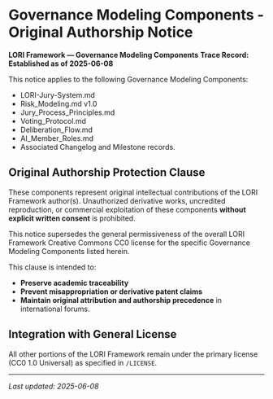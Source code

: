 # Governance Modeling Components - Original Authorship Notice

**LORI Framework — Governance Modeling Components**
**Trace Record: Established as of 2025-06-08**

This notice applies to the following Governance Modeling Components:

- LORI-Jury-System.md
- Risk_Modeling.md v1.0
- Jury_Process_Principles.md
- Voting_Protocol.md
- Deliberation_Flow.md
- AI_Member_Roles.md
- Associated Changelog and Milestone records.

## Original Authorship Protection Clause

These components represent original intellectual contributions of the LORI Framework author(s).
Unauthorized derivative works, uncredited reproduction, or commercial exploitation of these components **without explicit written consent** is prohibited.

This notice supersedes the general permissiveness of the overall LORI Framework Creative Commons CC0 license for the specific Governance Modeling Components listed herein.

This clause is intended to:

- **Preserve academic traceability**
- **Prevent misappropriation or derivative patent claims**
- **Maintain original attribution and authorship precedence** in international forums.

## Integration with General License

All other portions of the LORI Framework remain under the primary license (CC0 1.0 Universal) as specified in `/LICENSE`.

---

_Last updated: 2025-06-08_


